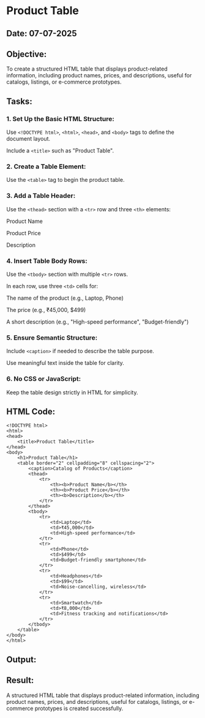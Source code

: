 # Product Table
## Date: 07-07-2025
## Objective:

To create a structured HTML table that displays product-related information, including product names, prices, and descriptions, useful for catalogs, listings, or e-commerce prototypes.

## Tasks:

### 1. Set Up the Basic HTML Structure:

Use ```<!DOCTYPE html>```, ```<html>```, ```<head>```, and ```<body>``` tags to define the document layout.

Include a ```<title>``` such as "Product Table".

### 2. Create a Table Element:

Use the ```<table>``` tag to begin the product table.

### 3. Add a Table Header:

Use the ```<thead>``` section with a ```<tr>``` row and three ```<th>``` elements:

Product Name

Product Price

Description

### 4. Insert Table Body Rows:

Use the ```<tbody>``` section with multiple ```<tr>``` rows.

In each row, use three ```<td>``` cells for:

The name of the product (e.g., Laptop, Phone)

The price (e.g., ₹45,000, $499)

A short description (e.g., "High-speed performance", "Budget-friendly")

### 5. Ensure Semantic Structure:

Include ```<caption>``` if needed to describe the table purpose.

Use meaningful text inside the table for clarity.

### 6. No CSS or JavaScript:

Keep the table design strictly in HTML for simplicity.
## HTML Code:
```
<!DOCTYPE html>
<html>
<head>
    <title>Product Table</title>
</head>
<body>
    <h1>Product Table</h1>
    <table border="2" cellpadding="8" cellspacing="2">
        <caption>Catalog of Products</caption>
        <thead>
            <tr>
                <th><b>Product Name</b></th>
                <th><b>Product Price</b></th>
                <th><b>Description</b></th>
            </tr>
        </thead>
        <tbody>
            <tr>
                <td>Laptop</td>
                <td>₹45,000</td>
                <td>High-speed performance</td>
            </tr>
            <tr>
                <td>Phone</td>
                <td>$499</td>
                <td>Budget-friendly smartphone</td>
            </tr>
            <tr>
                <td>Headphones</td>
                <td>$99</td>
                <td>Noise-cancelling, wireless</td>
            </tr>
            <tr>
                <td>Smartwatch</td>
                <td>₹8,000</td>
                <td>Fitness tracking and notifications</td>
            </tr>
        </tbody>
    </table>
</body>
</html> 
```

## Output:

## Result:
A structured HTML table that displays product-related information, including product names, prices, and descriptions, useful for catalogs, listings, or e-commerce prototypes is created successfully.
